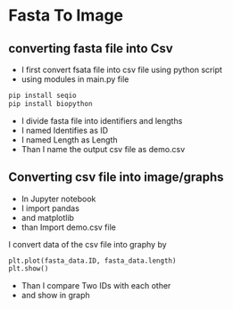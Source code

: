 # Fasta To Image
## converting fasta file into Csv
- I first convert fsata file into csv file using python script
- using modules in main.py file 
```bash
pip install seqio
pip install biopython
```
- I divide fasta file into identifiers and lengths
- I named Identifies as ID
- I named Length as Length
- Than I name the output csv file as demo.csv

## Converting csv file into image/graphs

- In Jupyter notebook 
- I import pandas
- and matplotlib
- than Import demo.csv file

I convert data of the csv file into graphy by 
```python
plt.plot(fasta_data.ID, fasta_data.length)
plt.show()
```
- Than I compare Two IDs with each other
- and show in graph
